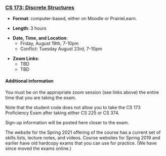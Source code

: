 <!---
Feel free to change this link if there is something more appropriate.
Do not change the anchor name.
-->

### <a name="CS173" class="anchor"></a>[CS 173: Discrete Structures](https://wiki.illinois.edu/wiki/display/cs173/Home)

* **Format**: computer-based, either on Moodle or PrairieLearn.
<!--- -->
* **Length**: 3 hours
<!--- -->
* **Date, Time, and Location**:  
  * Friday, August 19th, 7-10pm 
  * Conflict:  Tuesday August 23rd, 7-10pm
<!--- -->
* **Zoom Links**: 
   * TBD
   * TBD

<!--- -->

#### Additional information

You must be on the appropriate zoom session (see links above) the entire time that you are taking the exam.   

Note that the student code does not allow you to take the CS 173 Proficiency Exam after taking either CS 225 or CS 374.

Sign-up information will be posted here closer to the exam.

The website for the Spring 2021 offering of the course has a current set of skills lists, lecture notes, and videos.     Course websites for Spring 2019 and earlier have old hardcopy exams that you can use for practice.   (We have since moved the exams online.)
